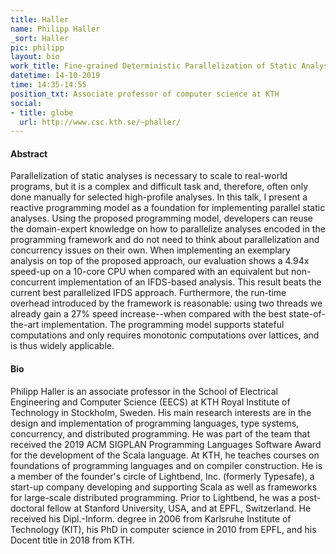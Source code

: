 ```yaml
---
title: Haller
name: Philipp Haller
_sort: Haller
pic: philipp
layout: bio
work_title: Fine-grained Deterministic Parallelization of Static Analyses
datetime: 14-10-2019
time: 14:35-14:55
position_txt: Associate professor of computer science at KTH
social:
- title: globe
  url: http://www.csc.kth.se/~phaller/
---
```


#### Abstract

Parallelization of static analyses is necessary to scale to real-world programs, but it is a complex and difficult task and, therefore, often only done manually for selected high-profile analyses. In this talk, I present a reactive programming model as a foundation for implementing parallel static analyses. Using the proposed programming model, developers can reuse the domain-expert knowledge on how to parallelize analyses encoded in the programming framework and do not need to think about parallelization and concurrency issues on their own.  When implementing an exemplary analysis on top of the proposed approach, our evaluation shows a 4.94x speed-up on a 10-core CPU when compared with an equivalent but non-concurrent implementation of an IFDS-based analysis. This result beats the current best parallelized IFDS approach. Furthermore, the run-time overhead introduced by the framework is reasonable: using two threads we already gain a 27% speed increase--when compared with the best state-of-the-art implementation. The programming model supports stateful computations and only requires monotonic computations over lattices, and is thus widely applicable.


#### Bio

Philipp Haller is an associate professor in the School of Electrical Engineering and Computer Science (EECS) at KTH Royal Institute of Technology in Stockholm, Sweden. His main research interests are in the design and implementation of programming languages, type systems, concurrency, and distributed programming. He was part of the team that received the 2019 ACM SIGPLAN Programming Languages Software Award for the development of the Scala language. At KTH, he teaches courses on foundations of programming languages and on compiler construction. He is a member of the founder's circle of Lightbend, Inc. (formerly Typesafe), a start-up company developing and supporting Scala as well as frameworks for large-scale distributed programming. Prior to Lightbend, he was a post-doctoral fellow at Stanford University, USA, and at EPFL, Switzerland. He received his Dipl.-Inform. degree in 2006 from Karlsruhe Institute of Technology (KIT), his PhD in computer science in 2010 from EPFL, and his Docent title in 2018 from KTH.
